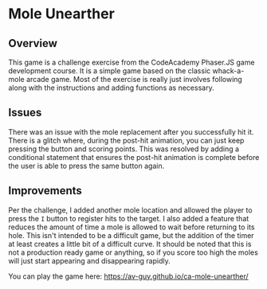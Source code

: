 # Mole Unearther

## Overview

This game is a challenge exercise from the CodeAcademy Phaser.JS game development
course. It is a simple game based on the classic whack-a-mole arcade game. Most of
the exercise is really just involves following along with the instructions and
adding functions as necessary.

## Issues

There was an issue with the mole replacement after you successfully hit it. There
is a glitch where, during the post-hit animation, you can just keep pressing the button and
scoring points. This was resolved by adding a conditional statement that ensures the post-hit
animation is complete before the user is able to press the same button again.

## Improvements

Per the challenge, I added another mole location and allowed the player to press the `I` button
to register hits to the target. I also added a feature that reduces the amount of time a mole
is allowed to wait before returning to its hole. This isn't intended to be a difficult game, but
the addition of the timer at least creates a little bit of a difficult curve. It should be noted
that this is not a production ready game or anything, so if you score too high the moles will just
start appearing and disappearing rapidly.

You can play the game here: https://av-guy.github.io/ca-mole-unearther/